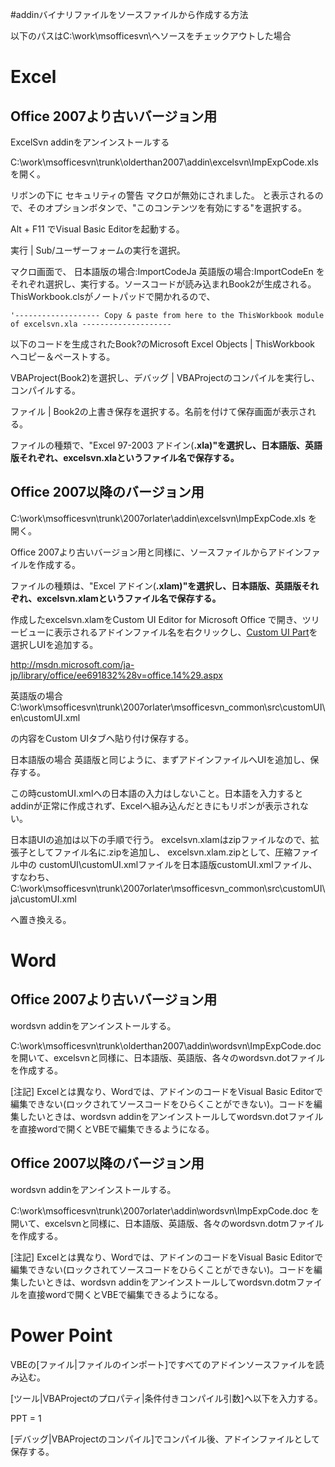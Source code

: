 #addinバイナリファイルをソースファイルから作成する方法

以下のパスはC:\work\msofficesvn\へソースをチェックアウトした場合

# Excel #

## Office 2007より古いバージョン用 ##

ExcelSvn addinをアンインストールする

C:\work\msofficesvn\trunk\olderthan2007\addin\excelsvn\ImpExpCode.xls
を開く。

リボンの下に
セキュリティの警告 マクロが無効にされました。
と表示されるので、そのオプションボタンで、"このコンテンツを有効にする"を選択する。

Alt + F11 でVisual Basic Editorを起動する。

実行 | Sub/ユーザーフォームの実行を選択。

マクロ画面で、
日本語版の場合:ImportCodeJa
英語版の場合:ImportCodeEn
をそれぞれ選択し、実行する。ソースコードが読み込まれBook2が生成される。
ThisWorkbook.clsがノートパッドで開かれるので、

```
'------------------- Copy & paste from here to the ThisWorkbook module of excelsvn.xla --------------------
```

以下のコードを生成されたBook?のMicrosoft Excel Objects | ThisWorkbook へコピー＆ペーストする。

VBAProject(Book2)を選択し、デバッグ | VBAProjectのコンパイルを実行し、コンパイルする。

ファイル | Book2の上書き保存を選択する。名前を付けて保存画面が表示される。

ファイルの種類で、"Excel 97-2003 アドイン(**.xla)"を選択し、日本語版、英語版それぞれ、excelsvn.xlaというファイル名で保存する。**

## Office 2007以降のバージョン用 ##

C:\work\msofficesvn\trunk\2007orlater\addin\excelsvn\ImpExpCode.xls
を開く。

Office 2007より古いバージョン用と同様に、ソースファイルからアドインファイルを作成する。

ファイルの種類は、"Excel アドイン(**.xlam)"を選択し、日本語版、英語版それぞれ、excelsvn.xlamというファイル名で保存する。**

作成したexcelsvn.xlamをCustom UI Editor for Microsoft Office で開き、ツリービューに表示されるアドインファイル名を右クリックし、[Custom UI Part](Office2007.md)を選択しUIを追加する。

http://msdn.microsoft.com/ja-jp/library/office/ee691832%28v=office.14%29.aspx

英語版の場合
C:\work\msofficesvn\trunk\2007orlater\msofficesvn\_common\src\customUI\en\customUI.xml

の内容をCustom UIタブへ貼り付け保存する。

日本語版の場合
英語版と同じように、まずアドインファイルへUIを追加し、保存する。

この時customUI.xmlへの日本語の入力はしないこと。日本語を入力するとaddinが正常に作成されず、Excelへ組み込んだときにもリボンが表示されない。

日本語UIの追加は以下の手順で行う。
excelsvn.xlamはzipファイルなので、拡張子としてファイル名に.zipを追加し、
excelsvn.xlam.zipとして、圧縮ファイル中の
customUI\customUI.xmlファイルを日本語版customUI.xmlファイル、すなわち、
C:\work\msofficesvn\trunk\2007orlater\msofficesvn\_common\src\customUI\ja\customUI.xml

へ置き換える。

# Word #

## Office 2007より古いバージョン用 ##

wordsvn addinをアンインストールする。

C:\work\msofficesvn\trunk\olderthan2007\addin\wordsvn\ImpExpCode.doc
を開いて、excelsvnと同様に、日本語版、英語版、各々のwordsvn.dotファイルを作成する。

[注記]
Excelとは異なり、Wordでは、アドインのコードをVisual Basic Editorで編集できない(ロックされてソースコードをひらくことができない)。コードを編集したいときは、wordsvn addinをアンインストールしてwordsvn.dotファイルを直接wordで開くとVBEで編集できるようになる。

## Office 2007以降のバージョン用 ##

wordsvn addinをアンインストールする。

C:\work\msofficesvn\trunk\2007orlater\addin\wordsvn\ImpExpCode.doc
を開いて、excelsvnと同様に、日本語版、英語版、各々のwordsvn.dotmファイルを作成する。

[注記]
Excelとは異なり、Wordでは、アドインのコードをVisual Basic Editorで編集できない(ロックされてソースコードをひらくことができない)。コードを編集したいときは、wordsvn addinをアンインストールしてwordsvn.dotmファイルを直接wordで開くとVBEで編集できるようになる。

# Power Point #

VBEの[ファイル|ファイルのインポート]ですべてのアドインソースファイルを読み込む。

[ツール|VBAProjectのプロパティ|条件付きコンパイル引数]へ以下を入力する。

PPT = 1

[デバッグ|VBAProjectのコンパイル]でコンパイル後、アドインファイルとして保存する。